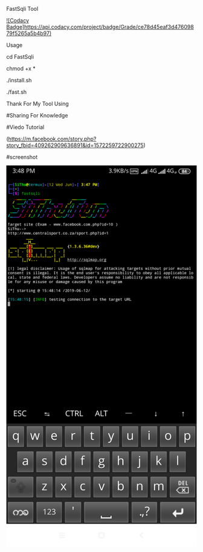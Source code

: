 FastSqli Tool

[![Codacy Badge]https://api.codacy.com/project/badge/Grade/ce78d45eaf3d47609879f5265a5b4b97)](https://app.codacy.com/project/timehacker/FastSqli/dashboard)

Usage 

cd FastSqli

chmod +x * 

./install.sh

./fast.sh 

Thank For My Tool Using

#Sharing For Knowledge 

#Viedo Tutorial 

(https://m.facebook.com/story.php?story_fbid=409262909636891&id=1572259722900275)

#screenshot

![Screenshot](https://raw.githubusercontent.com/donotforgotme/Photo/master/Screenshot_com.termux4.png)
